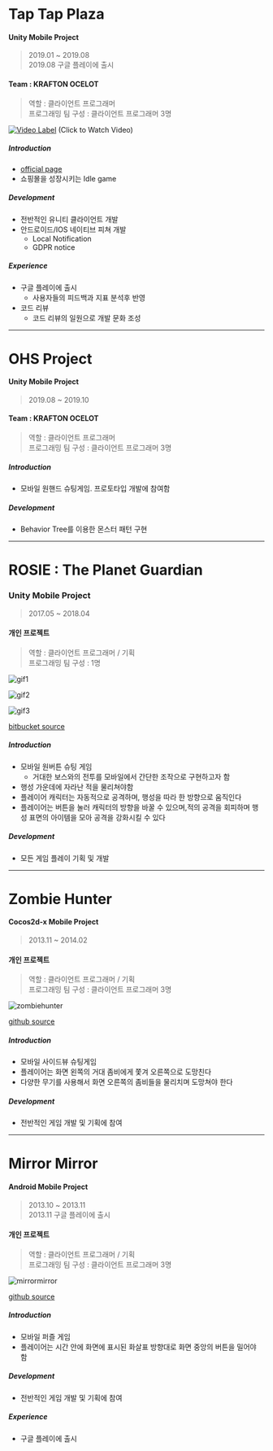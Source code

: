 # Tap Tap Plaza
    
#### Unity Mobile Project
> 2019.01 ~ 2019.08  
> 2019.08 구글 플레이에 출시  

#### Team : KRAFTON OCELOT
> 역할 : 클라이언트 프로그래머  
> 프로그래밍 팀 구성 : 클라이언트 프로그래머 3명

[![Video Label](http://img.youtube.com/vi/LVwMEJusWXg/0.jpg)](https://www.youtube.com/watch?v=LVwMEJusWXg) 
(Click to Watch Video)

##### Introduction
- [official page](http://en.pnixgames.com/games/taptapplaza)
- 쇼핑몰을 성장시키는 Idle game

##### Development
- 전반적인 유니티 클라이언트 개발
- 안드로이드/IOS 네이티브 피쳐 개발
	- Local Notification
	- GDPR notice
	
##### Experience
- 구글 플레이에 출시
	- 사용자들의 피드백과 지표 분석후 반영
- 코드 리뷰
	- 코드 리뷰의 일원으로 개발 문화 조성
  
-----
  
# OHS Project
    
#### Unity Mobile Project
> 2019.08 ~ 2019.10 

#### Team : KRAFTON OCELOT
> 역할 : 클라이언트 프로그래머  
> 프로그래밍 팀 구성 : 클라이언트 프로그래머 3명

##### Introduction
- 모바일 원핸드 슈팅게임. 프로토타입 개발에 참여함

##### Development
- Behavior Tree를 이용한 몬스터 패턴 구현
  
-----
  
# ROSIE : The Planet Guardian
### Unity Mobile Project
> 2017.05 ~ 2018.04  

#### 개인 프로젝트
> 역할 : 클라이언트 프로그래머 / 기획  
> 프로그래밍 팀 구성 : 1명

![gif1](/img/rosie1.gif)
  
![gif2](/img/rosie2.gif)
  
![gif3](/img/rosie3.gif)
  
[bitbucket source](https://bitbucket.org/cicadakim/rosie/src/master/)
  
##### Introduction
- 모바일 원버튼 슈팅 게임
	- 거대한 보스와의 전투를 모바일에서 간단한 조작으로 구현하고자 함
- 행성 가운데에 자라난 적을 물리쳐야함
- 플레이어 캐릭터는 자동적으로 공격하며, 행성을 따라 한 방향으로 움직인다
- 플레이어는 버튼을 눌러 캐릭터의 방향을 바꿀 수 있으며,적의 공격을 회피하며 행성 표면의 아이템을 모아 공격을 강화시킬 수 있다

##### Development
- 모든 게임 플레이 기획 및 개발
  
-----
    
# Zombie Hunter  

#### Cocos2d-x Mobile Project
> 2013.11 ~ 2014.02  

#### 개인 프로젝트
> 역할 : 클라이언트 프로그래머 / 기획  
> 프로그래밍 팀 구성 : 클라이언트 프로그래머 3명
  
![zombiehunter](/img/zombiehunter.png)
  
[github source](https://github.com/CicadaKim/ZombieHunter)

##### Introduction
- 모바일 사이드뷰 슈팅게임
- 플레이어는 화면 왼쪽의 거대 좀비에게 쫓겨 오른쪽으로 도망친다
- 다양한 무기를 사용해서 화면 오른쪽의 좀비들을 물리치며 도망쳐야 한다

##### Development
- 전반적인 게임 개발 및 기획에 참여
  
-----
  
# Mirror Mirror  

#### Android Mobile Project
> 2013.10 ~ 2013.11  
> 2013.11 구글 플레이에 출시  

#### 개인 프로젝트
> 역할 : 클라이언트 프로그래머 / 기획  
> 프로그래밍 팀 구성 : 클라이언트 프로그래머 3명
  
![mirrormirror](/img/mirrormirror.png)
  
[github source](https://github.com/CicadaKim/MirrorMirror)

##### Introduction
- 모바일 퍼즐 게임
- 플레이어는 시간 안에 화면에 표시된 화살표 방향대로 화면 중앙의 버튼을 밀어야 함

##### Development
- 전반적인 게임 개발 및 기획에 참여
	
##### Experience
- 구글 플레이에 출시